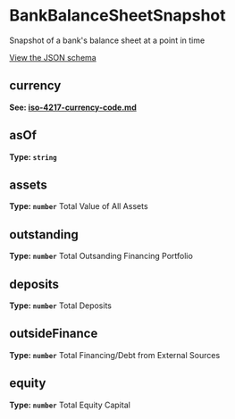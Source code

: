 # BankBalanceSheetSnapshot

Snapshot of a bank's balance sheet at a point in time

[View the JSON schema](../dist/schemas/bank-balance-sheet-snapshot.schema.json)



## currency

**See: [iso-4217-currency-code.md](iso-4217-currency-code.md)**

## asOf


**Type: `string`**



## assets


**Type: `number`**
Total Value of All Assets


## outstanding


**Type: `number`**
Total Outsanding Financing Portfolio


## deposits


**Type: `number`**
Total Deposits


## outsideFinance


**Type: `number`**
Total Financing/Debt from External Sources


## equity


**Type: `number`**
Total Equity Capital

<!-- END of schema.properties.forEach -->


